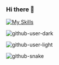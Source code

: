 ### Hi there 👋


[![My Skills](https://skillicons.dev/icons?i=linux,py,c,bash,powershell,qt,docker,vim,vscode,gitlab)](https://skillicons.dev)

![github-user-dark](https://github.com/SebastienLavaux84302/SebastienLavaux84302/assets/97223192/67b32f11-aad6-456a-be97-a568e90b3ffc)

![github-user-light](https://github.com/SebastienLavaux84302/SebastienLavaux84302/assets/97223192/13f625f3-5567-4b8d-bb9e-bda651607c87)


<picture>
  <source media="(prefers-color-scheme: dark)" srcset="dist/github-snake-dark.svg" />
  <source media="(prefers-color-scheme: light)" srcset="dist/github-snake.svg" />
  <img alt="github-snake" src="dist/github-snake.svg" />
</picture>









<!--
**SebastienLavaux84302/SebastienLavaux84302** is a ✨ _special_ ✨ repository because its `README.md` (this file) appears on your GitHub profile.

Here are some ideas to get you started:

- 🔭 I’m currently working on ...
- 🌱 I’m currently learning ...
- 👯 I’m looking to collaborate on ...
- 🤔 I’m looking for help with ...
- 💬 Ask me about ...
- 📫 How to reach me: ...
- 😄 Pronouns: ...
- ⚡ Fun fact: ...
-->
